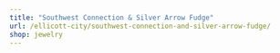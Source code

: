 ```yaml
---
title: "Southwest Connection & Silver Arrow Fudge"
url: /ellicott-city/southwest-connection-and-silver-arrow-fudge/
shop: jewelry
---
```

